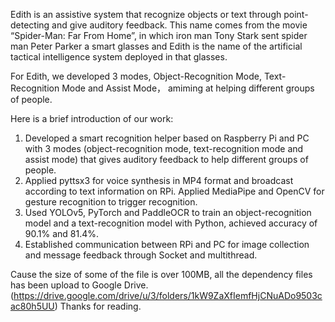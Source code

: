 Edith is an assistive system that recognize objects or text through point-detecting and give auditory feedback. This name comes from the movie “Spider-Man: Far From Home”, in which iron man Tony Stark sent spider man Peter Parker a smart glasses and Edith is the name of the artificial tactical intelligence system deployed in that glasses.
 
For Edith, we developed 3 modes, Object-Recognition Mode, Text-Recognition Mode and Assist Mode， amiming at helping different groups of people. 

Here is a brief introduction of our work:
1. Developed a smart recognition helper based on Raspberry Pi and PC with 3 modes (object-recognition mode, text-recognition mode and assist mode) that gives auditory feedback to help different groups of people.
2. Applied pyttsx3 for voice synthesis in MP4 format and broadcast according to text information on RPi. Applied MediaPipe and OpenCV for gesture recognition to trigger recognition.
3. Used YOLOv5, PyTorch and PaddleOCR to train an object-recognition model and a text-recognition model with Python, achieved accuracy of 90.1% and 81.4%. 
4. Established communication between RPi and PC for image collection and message feedback through Socket and multithread.

Cause the size of some of the file is over 100MB, all the dependency files has been upload to Google Drive.
(https://drive.google.com/drive/u/3/folders/1kW9ZaXfIemfHjCNuADo9503cac80h5UU)
Thanks for reading.
